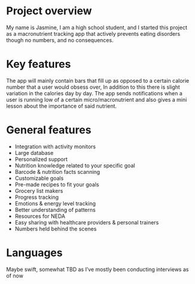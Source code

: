 # Project overview
My name is Jasmine, I am a high school student, and I started this project as a macronutrient tracking app that actively prevents eating disorders though no numbers, and no consequences. 

# Key features 
The app will mainly contain bars that fill up as opposed to a certain calorie number that a user would obsess over, In addition to this there is slight variation in the calories day by day. The app sends notifications when a user is running low of a certain micro/macronutrient and also gives a mini lesson about the importance of said nutrient.

# General features 
- Integration with activity monitors
- Large database
- Personalized support
- Nutrition knowledge related to your specific goal
- Barcode & nutrition facts scanning
- Customizable goals
- Pre-made recipes to fit your goals
- Grocery list makers
- Progress tracking
- Emotions & energy level tracking
 - Better understanding of patterns
- Resources for NEDA
- Easy sharing with healthcare providers & personal trainers
- Numbers held behind the scenes

# Languages
Maybe swift, somewhat TBD as I’ve mostly been conducting interviews as of now
